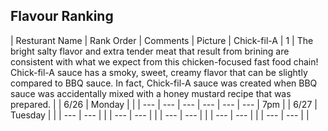 ## Flavour Ranking

| Resturant Name | Rank Order | Comments | Picture 
| Chick-fil-A  | 1 | The bright salty flavor and extra tender meat that result from brining are consistent with what we expect from this chicken-focused fast food chain! Chick-fil-A sauce has a smoky, sweet, creamy flavor that can be slightly compared to BBQ sauce. In fact, Chick-fil-A sauce was created when BBQ sauce was accidentally mixed with a honey mustard recipe that was prepared. | 
| 6/26 | Monday |  | 
| --- | --- | --- | --- 
| --- | --- | 7pm | 
| 6/27 | Tuesday |   | 
| --- | --- |  | 
| --- | --- |  | 
| --- | --- |   | 
| --- | --- |    | 
| --- | --- |    |
